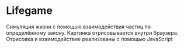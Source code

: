 # Lifegame
Симуляция жизни с помощью взаимодействия частиц по определённому закону. Картинка отрисовывается внутри браузера. Отрисовка и взаимодействие реализованы с помощью JavaScript
